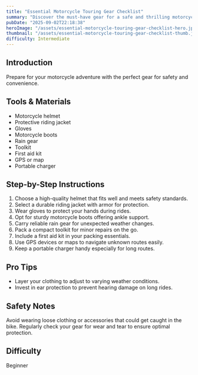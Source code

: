 ```yaml
---
title: "Essential Motorcycle Touring Gear Checklist"
summary: "Discover the must-have gear for a safe and thrilling motorcycle tour"
pubDate: "2025-09-02T22:18:38"
heroImage: "/assets/essential-motorcycle-touring-gear-checklist-hero.jpg"
thumbnail: "/assets/essential-motorcycle-touring-gear-checklist-thumb.jpg"
difficulty: Intermediate
---
```


<h2>Introduction</h2>
<p>Prepare for your motorcycle adventure with the perfect gear for safety and convenience.</p>
<h2>Tools & Materials</h2>
<ul>
  <li>Motorcycle helmet</li>
  <li>Protective riding jacket</li>
  <li>Gloves</li>
  <li>Motorcycle boots</li>
  <li>Rain gear</li>
  <li>Toolkit</li>
  <li>First aid kit</li>
  <li>GPS or map</li>
  <li>Portable charger</li>
</ul>
<h2>Step-by-Step Instructions</h2>
<ol>
  <li>Choose a high-quality helmet that fits well and meets safety standards.</li>
  <li>Select a durable riding jacket with armor for protection.</li>
  <li>Wear gloves to protect your hands during rides.</li>
  <li>Opt for sturdy motorcycle boots offering ankle support.</li>
  <li>Carry reliable rain gear for unexpected weather changes.</li>
  <li>Pack a compact toolkit for minor repairs on the go.</li>
  <li>Include a first aid kit in your packing essentials.</li>
  <li>Use GPS devices or maps to navigate unknown routes easily.</li>
  <li>Keep a portable charger handy especially for long routes.</li>
</ol>
<h2>Pro Tips</h2>
<ul>
  <li>Layer your clothing to adjust to varying weather conditions.</li>
  <li>Invest in ear protection to prevent hearing damage on long rides.</li>
</ul>
<h2>Safety Notes</h2>
<p>Avoid wearing loose clothing or accessories that could get caught in the bike. Regularly check your gear for wear and tear to ensure optimal protection.</p>
<h2>Difficulty</h2>
<p>Beginner</p>